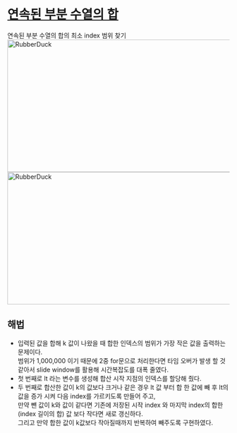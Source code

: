 # [연속된 부분 수열의 합](https://github.com/malvr00/Java-algorithm/blob/master/programmers/level2/stap2/src/Main.java)

연속된 부분 수열의 합의 최소 index 범위 찾기 <br/>
<img src="https://github.com/malvr00/Java-Study/assets/77275513/41d9e0a3-fc58-420d-8953-c5b1fd572465" width="600px" height="300px" 
  title="100px" alt="RubberDuck"></img><br/>
<img src="https://github.com/malvr00/Java-Study/assets/77275513/affb8678-f78b-41d2-8dc9-208273ad066e" width="600px" height="300px" 
  title="100px" alt="RubberDuck"></img><br/>
  
## 해법
* 입력된 값을 합해 k 값이 나왔을 때 합한 인덱스의 범위가 가장 작은 값을 출력하는 문제이다. <br/> 
  범위가 1,000,000 이기 때문에 2중 for문으로 처리한다면 타임 오버가 발생 할 것 같아서 slide window를 활용해 시간복잡도를 대폭 줄였다.
* 첫 번째로 lt 라는 변수를 생성해 합산 시작 지점의 인덱스를 할당해 줬다.
* 두 번째로 합산한 값이 k의 값보다 크거나 같은 경우 lt 값 부터 합 한 값에 빼 후 lt의 값을 증가 시켜 다음 index를 가르키도록 만들어 주고, <br/>
  만약 뺀 값이 k와 값이 같다면 기존에 저장된 시작 index 와 마지막 index의 합한(index 길이의 합) 값 보다 작다면 새로 갱신하다. <br/>
  그리고 만약 합한 값이 k값보다 작아질때까지 반복하여 빼주도록 구현하였다. <br/>
